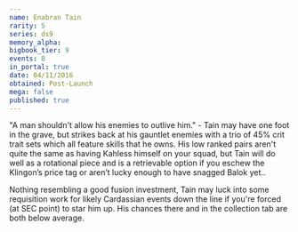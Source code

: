 ```yaml
---
name: Enabran Tain
rarity: 5
series: ds9
memory_alpha:
bigbook_tier: 9
events: 8
in_portal: true
date: 04/11/2016
obtained: Post-Launch
mega: false
published: true
---
```


"A man shouldn't allow his enemies to outlive him." - Tain may have one foot in the grave, but strikes back at his gauntlet enemies with a trio of 45% crit trait sets which all feature skills that he owns. His low ranked pairs aren't quite the same as having Kahless himself on your squad, but Tain will do well as a rotational piece and is a retrievable option if you eschew the Klingon’s price tag or aren’t lucky enough to have snagged Balok yet..

Nothing resembling a good fusion investment, Tain may luck into some requisition work for likely Cardassian events down the line if you're forced (at SEC point) to star him up. His chances there and in the collection tab are both below average.
